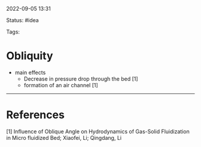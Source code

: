 
 2022-09-05  13:31

Status: #idea

Tags:

# Obliquity
* main effects
	* Decrease in pressure drop through the bed [1]
	* formation of an air channel [1]








---
# References
[1]  Influence of Oblique Angle on Hydrodynamics of Gas-Solid Fluidization in Micro fluidized Bed; Xiaofei, Li; Qingdang, Li




